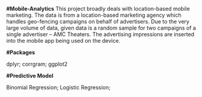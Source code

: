 **#Mobile-Analytics**
This project broadly deals with location-based mobile marketing. The data is from a location-based marketing agency which handles geo-fencing campaigns on behalf of advertisers. Due to the very large volume of data, given data is a random sample for two campaigns of a single advertiser – AMC Theaters. The advertising impressions are inserted into the mobile app being used on the device.

**#Packages**

dplyr; corrgram; ggplot2

**#Predictive Model**

Binomial Regression; Logistic Regression; 
